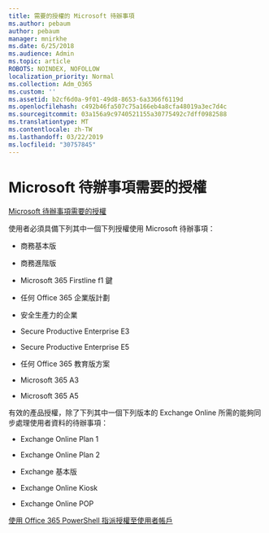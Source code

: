 ```yaml
---
title: 需要的授權的 Microsoft 待辦事項
ms.author: pebaum
author: pebaum
manager: mnirkhe
ms.date: 6/25/2018
ms.audience: Admin
ms.topic: article
ROBOTS: NOINDEX, NOFOLLOW
localization_priority: Normal
ms.collection: Adm_O365
ms.custom: ''
ms.assetid: b2cf6d0a-9f01-49d8-8653-6a3366f6119d
ms.openlocfilehash: c492b46fa507c75a166eb4a8cfa48019a3ec7d4c
ms.sourcegitcommit: 03a156a9c9740521155a30775492c7dff0982588
ms.translationtype: MT
ms.contentlocale: zh-TW
ms.lasthandoff: 03/22/2019
ms.locfileid: "30757845"
---
```

# <a name="required-licenses-for-microsoft-todo"></a>Microsoft 待辦事項需要的授權

[Microsoft 待辦事項需要的授權](https://support.office.com/article/381e9d1b-c500-49b5-973e-890fd86528d7.aspx)
  
使用者必須具備下列其中一個下列授權使用 Microsoft 待辦事項：
  
- 商務基本版
    
- 商務進階版
    
- Microsoft 365 Firstline f1 鍵
    
- 任何 Office 365 企業版計劃
    
- 安全生產力的企業
    
- Secure Productive Enterprise E3
    
- Secure Productive Enterprise E5
    
- 任何 Office 365 教育版方案
    
- Microsoft 365 A3
    
- Microsoft 365 A5
    
有效的產品授權，除了下列其中一個下列版本的 Exchange Online 所需的能夠同步處理使用者資料的待辦事項： 
  
- Exchange Online Plan 1
    
- Exchange Online Plan 2
    
- Exchange 基本版
    
- Exchange Online Kiosk
    
- Exchange Online POP
    
[使用 Office 365 PowerShell 指派授權至使用者帳戶](https://docs.microsoft.com/office365/enterprise/powershell/assign-licenses-to-user-accounts-with-office-365-powershell )
  

